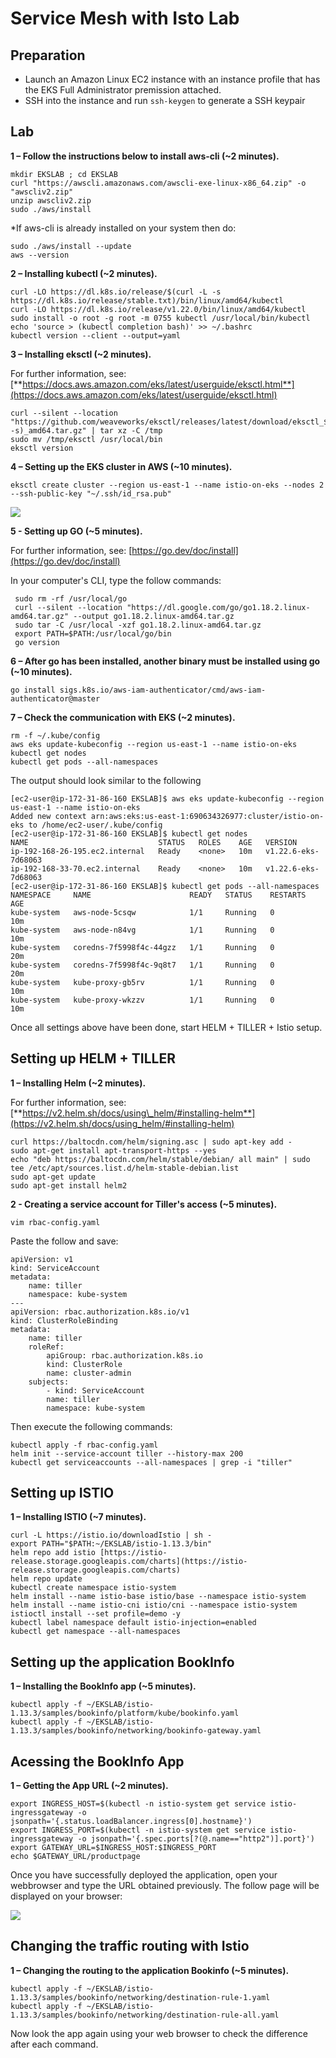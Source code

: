 # Service Mesh with Isto Lab

## Preparation
* Launch an Amazon Linux EC2 instance with an instance profile that has the EKS Full Administrator premission attached.
* SSH into the instance and run `ssh-keygen` to generate a SSH keypair

## Lab

**1 – Follow the instructions below to install aws-cli (~2 minutes).**

```
mkdir EKSLAB ; cd EKSLAB
curl "https://awscli.amazonaws.com/awscli-exe-linux-x86_64.zip" -o "awscliv2.zip"
unzip awscliv2.zip
sudo ./aws/install
```

*If aws-cli is already installed on your system then do: 

```
sudo ./aws/install --update
aws --version
```

**2 – Installing kubectl (~2 minutes).**

```
curl -LO https://dl.k8s.io/release/$(curl -L -s https://dl.k8s.io/release/stable.txt)/bin/linux/amd64/kubectl
curl -LO https://dl.k8s.io/release/v1.22.0/bin/linux/amd64/kubectl
sudo install -o root -g root -m 0755 kubectl /usr/local/bin/kubectl
echo 'source > (kubectl completion bash)' >> ~/.bashrc
kubectl version --client --output=yaml
```

**3 – Installing eksctl (~2 minutes).**

For further information, see:[**https://docs.aws.amazon.com/eks/latest/userguide/eksctl.html**](https://docs.aws.amazon.com/eks/latest/userguide/eksctl.html)

```
curl --silent --location "https://github.com/weaveworks/eksctl/releases/latest/download/eksctl_$(uname -s)_amd64.tar.gz" | tar xz -C /tmp
sudo mv /tmp/eksctl /usr/local/bin
eksctl version
```

**4 – Setting up the EKS cluster in AWS (~10 minutes).**

```
eksctl create cluster --region us-east-1 --name istio-on-eks --nodes 2 --ssh-public-key "~/.ssh/id_rsa.pub" 
```

![](images/01-istio-eks.png)

**5 - Setting up GO (~5 minutes).**

For further information, see: [https://go.dev/doc/install](https://go.dev/doc/install)

In your computer's CLI, type the follow commands:

```
 sudo rm -rf /usr/local/go
 curl --silent --location "https://dl.google.com/go/go1.18.2.linux-amd64.tar.gz" --output go1.18.2.linux-amd64.tar.gz
 sudo tar -C /usr/local -xzf go1.18.2.linux-amd64.tar.gz
 export PATH=$PATH:/usr/local/go/bin
 go version
 ```

**6 – After go has been installed, another binary must be installed using go (~10 minutes).**

```
go install sigs.k8s.io/aws-iam-authenticator/cmd/aws-iam-authenticator@master
```

**7 – Check the communication with EKS (~2 minutes).**

```
rm -f ~/.kube/config
aws eks update-kubeconfig --region us-east-1 --name istio-on-eks 
kubectl get nodes
kubectl get pods --all-namespaces
```

The output should look similar to the following 

```
[ec2-user@ip-172-31-86-160 EKSLAB]$ aws eks update-kubeconfig --region us-east-1 --name istio-on-eks
Added new context arn:aws:eks:us-east-1:690634326977:cluster/istio-on-eks to /home/ec2-user/.kube/config
[ec2-user@ip-172-31-86-160 EKSLAB]$ kubectl get nodes
NAME                             STATUS   ROLES    AGE   VERSION
ip-192-168-26-195.ec2.internal   Ready    <none>   10m   v1.22.6-eks-7d68063
ip-192-168-33-70.ec2.internal    Ready    <none>   10m   v1.22.6-eks-7d68063
[ec2-user@ip-172-31-86-160 EKSLAB]$ kubectl get pods --all-namespaces
NAMESPACE     NAME                      READY   STATUS    RESTARTS   AGE
kube-system   aws-node-5csqw            1/1     Running   0          10m
kube-system   aws-node-n84vg            1/1     Running   0          10m
kube-system   coredns-7f5998f4c-44gzz   1/1     Running   0          20m
kube-system   coredns-7f5998f4c-9q8t7   1/1     Running   0          20m
kube-system   kube-proxy-gb5rv          1/1     Running   0          10m
kube-system   kube-proxy-wkzzv          1/1     Running   0          10m
```

Once all settings above have been done, start HELM + TILLER + Istio setup.

## Setting up HELM + TILLER

**1 – Installing Helm (~2 minutes).**

For further information, see: [**https://v2.helm.sh/docs/using\_helm/#installing-helm**](https://v2.helm.sh/docs/using_helm/#installing-helm)

```
curl https://baltocdn.com/helm/signing.asc | sudo apt-key add -
sudo apt-get install apt-transport-https --yes
echo "deb https://baltocdn.com/helm/stable/debian/ all main" | sudo tee /etc/apt/sources.list.d/helm-stable-debian.list
sudo apt-get update
sudo apt-get install helm2
```

**2 - Creating a service account for Tiller's access (~5 minutes).**

```
vim rbac-config.yaml
```

Paste the follow and save:

```
apiVersion: v1
kind: ServiceAccount
metadata:
    name: tiller
    namespace: kube-system
---
apiVersion: rbac.authorization.k8s.io/v1
kind: ClusterRoleBinding
metadata:
    name: tiller
    roleRef:
        apiGroup: rbac.authorization.k8s.io
        kind: ClusterRole
        name: cluster-admin
    subjects:
        - kind: ServiceAccount
        name: tiller
        namespace: kube-system
```

Then execute the following commands:

```
kubectl apply -f rbac-config.yaml
helm init --service-account tiller --history-max 200
kubectl get serviceaccounts --all-namespaces | grep -i "tiller"
```

## Setting up ISTIO 

**1 – Installing ISTIO (~7 minutes).**

```
curl -L https://istio.io/downloadIstio | sh -
export PATH="$PATH:~/EKSLAB/istio-1.13.3/bin"
helm repo add istio [https://istio-release.storage.googleapis.com/charts](https://istio-release.storage.googleapis.com/charts)
helm repo update
kubectl create namespace istio-system
helm install --name istio-base istio/base --namespace istio-system
helm install --name istio-cni istio/cni --namespace istio-system
istioctl install --set profile=demo -y
kubectl label namespace default istio-injection=enabled
kubectl get namespace --all-namespaces
```

## Setting up the application BookInfo

**1 – Installing the BookInfo app (~5 minutes).**

```
kubectl apply -f ~/EKSLAB/istio-1.13.3/samples/bookinfo/platform/kube/bookinfo.yaml
kubectl apply -f ~/EKSLAB/istio-1.13.3/samples/bookinfo/networking/bookinfo-gateway.yaml
```

## Acessing the BookInfo App

**1 – Getting the App URL (~2 minutes).**

```
export INGRESS_HOST=$(kubectl -n istio-system get service istio-ingressgateway -o jsonpath='{.status.loadBalancer.ingress[0].hostname}')
export INGRESS_PORT=$(kubectl -n istio-system get service istio-ingressgateway -o jsonpath='{.spec.ports[?(@.name=="http2")].port}')
export GATEWAY_URL=$INGRESS_HOST:$INGRESS_PORT
echo $GATEWAY_URL/productpage
```

Once you have successfully deployed the application, open your webbrowser and type the URL obtained previously. The follow page will be displayed on your browser:

![](images/02-istio-eks.png)

## Changing the traffic routing with Istio

**1 – Changing the routing to the application Bookinfo (~5 minutes).**

```
kubectl apply -f ~/EKSLAB/istio-1.13.3/samples/bookinfo/networking/destination-rule-1.yaml
kubectl apply -f ~/EKSLAB/istio-1.13.3/samples/bookinfo/networking/destination-rule-all.yaml
```

Now look the app again using your web browser to check the difference after each command.
